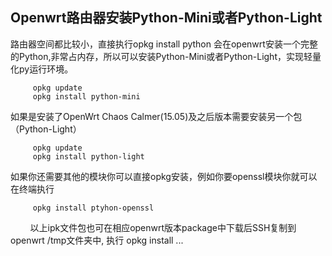 ## Openwrt路由器安装Python-Mini或者Python-Light

路由器空间都比较小，直接执行opkg install python 会在openwrt安装一个完整的Python,非常占内存，所以可以安装Python-Mini或者Python-Light，实现轻量化py运行环境。

         opkg update
         opkg install python-mini

如果是安装了OpenWrt Chaos Calmer(15.05)及之后版本需要安装另一个包（Python-Light）

         opkg update
         opkg install python-light

如果你还需要其他的模块你可以直接opkg安装，例如你要openssl模块你就可以在终端执行

         opkg install ptyhon-openssl
         
以上ipk文件包也可在相应openwrt版本package中下载后SSH复制到openwrt /tmp文件夹中, 执行 opkg install ...

